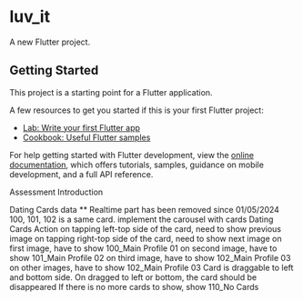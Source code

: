 # luv_it

A new Flutter project.

## Getting Started

This project is a starting point for a Flutter application.

A few resources to get you started if this is your first Flutter project:

- [Lab: Write your first Flutter app](https://docs.flutter.dev/get-started/codelab)
- [Cookbook: Useful Flutter samples](https://docs.flutter.dev/cookbook)

For help getting started with Flutter development, view the
[online documentation](https://docs.flutter.dev/), which offers tutorials,
samples, guidance on mobile development, and a full API reference.


Assessment Introduction

Dating Cards data
** Realtime part has been removed since 01/05/2024
100, 101, 102 is a same card.
implement the carousel with cards
Dating Cards Action
on tapping left-top side of the card, need to show previous image
on tapping right-top side of the card, need to show next image
on first image, have to show 100_Main Profile 01
on second image, have to show 101_Main Profile 02
on third image, have to show 102_Main Profile 03
on other images, have to show 102_Main Profile 03
Card is draggable to left and bottom side.
On dragged to left or bottom, the card should be disappeared
If there is no more cards to show, show 110_No Cards
